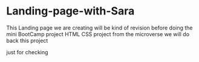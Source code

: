 # Landing-page-with-Sara
This Landing page we are creating will be kind of revision before doing the  mini BootCamp project HTML CSS project from the microverse
we will do back this project

just for checking
